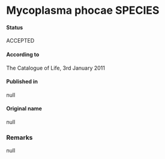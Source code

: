 # Mycoplasma phocae SPECIES

#### Status
ACCEPTED

#### According to
The Catalogue of Life, 3rd January 2011

#### Published in
null

#### Original name
null

### Remarks
null